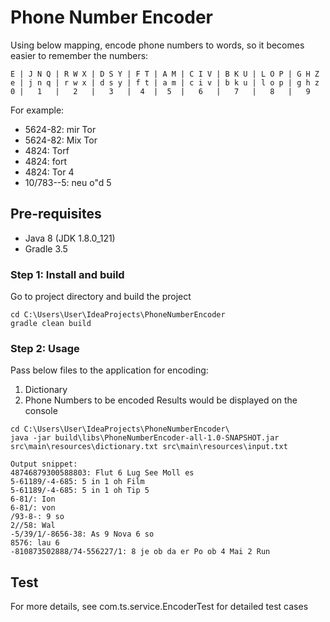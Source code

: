 # Phone Number Encoder
Using below mapping, encode phone numbers to words, so it becomes easier to remember the numbers:
```
E | J N Q | R W X | D S Y | F T | A M | C I V | B K U | L O P | G H Z
e | j n q | r w x | d s y | f t | a m | c i v | b k u | l o p | g h z
0 |   1   |   2   |   3   |  4  |  5  |   6   |   7   |   8   |   9
```

For example:
- 5624-82: mir Tor
- 5624-82: Mix Tor
- 4824: Torf
- 4824: fort
- 4824: Tor 4
- 10/783--5: neu o"d 5

## Pre-requisites
- Java 8 (JDK 1.8.0_121)
- Gradle 3.5

### Step 1: Install and build
Go to project directory and build the project
```
cd C:\Users\User\IdeaProjects\PhoneNumberEncoder
gradle clean build
```

### Step 2: Usage
Pass below files to the application for encoding:
1. Dictionary
2. Phone Numbers to be encoded
Results would be displayed on the console
```
cd C:\Users\User\IdeaProjects\PhoneNumberEncoder\
java -jar build\libs\PhoneNumberEncoder-all-1.0-SNAPSHOT.jar src\main\resources\dictionary.txt src\main\resources\input.txt

Output snippet:
48746879300588803: Flut 6 Lug See Moll es
5-61189/-4-685: 5 in 1 oh Film
5-61189/-4-685: 5 in 1 oh Tip 5
6-81/: Ion
6-81/: von
/93-8-: 9 so
2//58: Wal
-5/39/1/-8656-38: As 9 Nova 6 so
8576: lau 6
-810873502888/74-556227/1: 8 je ob da er Po ob 4 Mai 2 Run
```

## Test
For more details, see com.ts.service.EncoderTest for detailed test cases